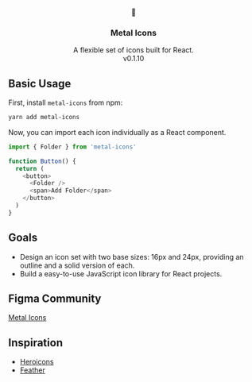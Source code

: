 <p align="center">
  <span>
    🤘
  </span
</p>

<h3 align="center">Metal Icons</h3>

<p align="center">
  A flexible set of icons built for React.
  <br>
  v0.1.10
</p>

## Basic Usage

First, install `metal-icons` from npm:

```bash
yarn add metal-icons
```

Now, you can import each icon individually as a React component.

```JavaScript
import { Folder } from 'metal-icons'

function Button() {
  return (
    <button>
      <Folder />
      <span>Add Folder</span>
    </button>
  )
}
```

## Goals

- Design an icon set with two base sizes: 16px and 24px, providing an outline and a solid version of each.
- Build a easy-to-use JavaScript icon library for React projects.

## Figma Community

[Metal Icons](https://www.figma.com/community/file/1275692756020345515/Metal-Icons)

## Inspiration

- [Heroicons](https://heroicons.com/)
- [Feather](https://feathericons.com/)
